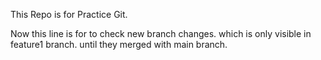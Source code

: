 This Repo is for Practice Git.

Now this line is for to check new branch changes. which is only visible in feature1 branch. until they merged with main branch.